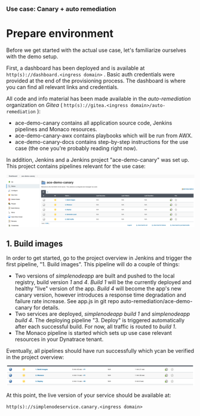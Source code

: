 ### Use case: Canary + auto remediation

# Prepare environment

Before we get started with the actual use case, let's familiarize ourselves with the demo setup.

First, a dashboard has been deployed and is available at `http(s)://dashboard.<ingress domain>` . Basic auth credentials were provided at the end of the provisioning process. The dashboard is where you can find all relevant links and credentials.

All code and info material has been made available in the *auto-remediation* organization on *Gitea* ( `http(s)://gitea.<ingress domain>/auto-remediation` ):

- ace-demo-canary contains all application source code, Jenkins pipelines and Monaco resources.
- ace-demo-canary-awx contains playbooks which will be run from AWX.
- ace-demo-canary-docs contains step-by-step instructions for the use case (the one you're probably reading right now).

In addition, Jenkins and a Jenkins project "ace-demo-canary" was set up. This project contains pipelines relevant for the use case:

![jenkins_pipeline_overview](../assets/images/jenkins_pipeline_overview.png)

## 1. Build images

In order to get started, go to the project overview in Jenkins and trigger the first pipeline, "1. Build images". This pipeline will do a couple of things:

- Two versions of *simplenodeapp* are built and pushed to the local registry, build version *1* and *4*. *Build 1* will be the currently deployed and healthy "live" version of the app. *Build 4* will become the app's new canary version, however introduces a response time degradation and failure rate increase. See app.js in git repo auto-remediation/ace-demo-canary for details.
- Two services are deployed, *simplenodeapp build 1* and *simplenodeapp build 4*. The deploying pipeline "3. Deploy" is triggered automatically after each successful build. For now, all traffic is routed to *build 1*.
- The Monaco pipeline is started which sets up use case relevant resources in your Dynatrace tenant.

Eventually, all pipelines should have run successfully which ycan be verified in the project overview:

![jenkins_build_success](../assets/images/jenkins_build_success.png)

At this point, the live version of your service should be available at:

```
http(s)://simplenodeservice.canary.<ingress domain>
```
